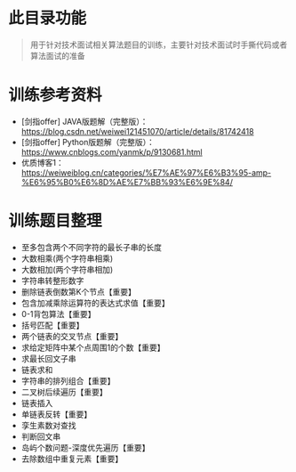 # 此目录功能
> 用于针对技术面试相关算法题目的训练，主要针对技术面试时手撕代码或者算法面试的准备

# 训练参考资料
- [剑指offer] JAVA版题解（完整版）：https://blog.csdn.net/weiwei121451070/article/details/81742418
- [剑指offer] Python版题解（完整版）：https://www.cnblogs.com/yanmk/p/9130681.html
- 优质博客1： https://weiweiblog.cn/categories/%E7%AE%97%E6%B3%95-amp-%E6%95%B0%E6%8D%AE%E7%BB%93%E6%9E%84/

# 训练题目整理
- 至多包含两个不同字符的最长子串的长度
- 大数相乘(两个字符串相乘)
- 大数相加(两个字符串相加)
- 字符串转整形数字
- 删除链表倒数第K个节点【重要】
- 包含加减乘除运算符的表达式求值【重要】
- 0-1背包算法【重要】
- 括号匹配【重要】
- 两个链表的交叉节点【重要】
- 求给定矩阵中某个点周围1的个数【重要】
- 求最长回文子串
- 链表求和
- 字符串的排列组合【重要】
- 二叉树后续遍历【重要】
- 链表插入
- 单链表反转【重要】
- 孪生素数对查找
- 判断回文串
- 岛屿个数问题-深度优先遍历【重要】
- 去除数组中重复元素【重要】
